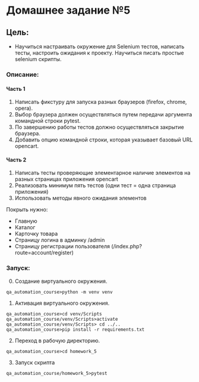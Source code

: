 Домашнее задание №5
=====

## Цель:
- Научиться настраивать окружение для Selenium тестов, написать тесты, настроить ожидания к проекту. Научиться писать простые selenium скрипты.

### Описание:
#### Часть 1
1. Написать фикстуру для запуска разных браузеров (firefox, chrome, opera).
2. Выбор браузера должен осуществляться путем передачи аргумента командной строки pytest.
3. По завершению работы тестов должно осуществляться закрытие браузера.
4. Добавить опцию командной строки, которая указывает базовый URL opencart.

#### Часть 2
1. Написать тесты проверяющие элементарное наличие элементов на разных страницах приложения opencart
2. Реализовать минимум пять тестов (одни тест = одна страница приложения)
3. Использовать методы явного ожидания элементов

Покрыть нужно:
- Главную
- Каталог
- Карточку товара
- Страницу логина в админку /admin
- Страницу регистрации пользователя (/index.php?route=account/register)


### Запуск:
0. Создание виртуального окружения.
```shell script
qa_automation_course>python -m venv venv
```

1. Активация виртуального окружения.
```shell script
qa_automation_course>cd venv/Scripts
qa_automation_course/venv/Scripts>activate
qa_automation_course/venv/Scripts> cd ../..
qa_automation_course>pip install -r requirements.txt
``` 

2. Переход в рабочую директорию.
```shell script
qa_automation_course>cd homework_5
```

3. Запуск скрипта
```shell script
qa_automation_course/homework_5>pytest
```

